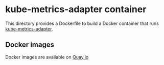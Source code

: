 kube-metrics-adapter container
=============================

This directory provides a Dockerfile to build a Docker container that runs [kube-metrics-adapter](https://github.com/zalando-incubator/kube-metrics-adapter).

Docker images
-------------

Docker images are available on [Quay.io](https://quay.io/repository/cybozu/kube-metrics-adapter)

